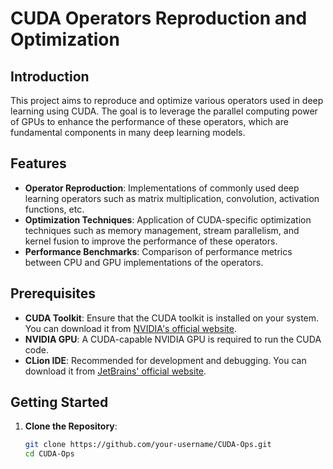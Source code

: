 # CUDA Operators Reproduction and Optimization

## Introduction

This project aims to reproduce and optimize various operators used in deep learning using CUDA. The goal is to leverage the parallel computing power of GPUs to enhance the performance of these operators, which are fundamental components in many deep learning models.

## Features

- **Operator Reproduction**: Implementations of commonly used deep learning operators such as matrix multiplication, convolution, activation functions, etc.
- **Optimization Techniques**: Application of CUDA-specific optimization techniques such as memory management, stream parallelism, and kernel fusion to improve the performance of these operators.
- **Performance Benchmarks**: Comparison of performance metrics between CPU and GPU implementations of the operators.

## Prerequisites

- **CUDA Toolkit**: Ensure that the CUDA toolkit is installed on your system. You can download it from [NVIDIA's official website](https://developer.nvidia.com/cuda-downloads).
- **NVIDIA GPU**: A CUDA-capable NVIDIA GPU is required to run the CUDA code.
- **CLion IDE**: Recommended for development and debugging. You can download it from [JetBrains' official website](https://www.jetbrains.com/clion/).

## Getting Started

1. **Clone the Repository**:
   ```bash
   git clone https://github.com/your-username/CUDA-Ops.git
   cd CUDA-Ops
